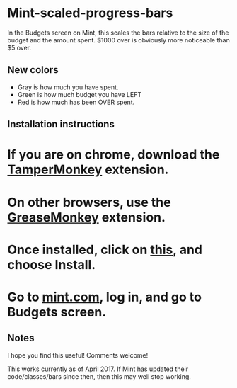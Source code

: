 # Mint-scaled-progress-bars
In the Budgets screen on Mint, this scales the bars relative to the size of the budget and the amount spent.
$1000 over is obviously more noticeable than $5 over.

## New colors
- Gray is how much you have spent.
- Green is how much budget you have LEFT
- Red is how much has been OVER spent.

## Installation instructions

# If you are on chrome, download the [TamperMonkey](https://chrome.google.com/webstore/detail/tampermonkey/dhdgffkkebhmkfjojejmpbldmpobfkfo?hl=en) extension.
# On other browsers, use the [GreaseMonkey](https://addons.mozilla.org/en-GB/firefox/addon/greasemonkey/) extension.
# Once installed, click on [this](https://raw.githubusercontent.com/xanderak/Mint-scaled-budget-bars/master/mint_scaled_budgets_bars.js), and choose **Install**.
# Go to [mint.com](http://mint.com/), log in, and go to Budgets screen.


## Notes

I hope you find this useful!  Comments welcome!

This works currently as of April 2017.  If Mint has updated their code/classes/bars since then, then this may well stop working.
